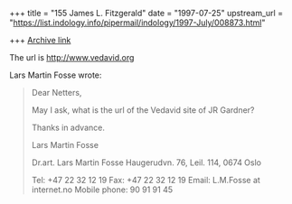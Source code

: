 +++
title = "155 James L. Fitzgerald"
date = "1997-07-25"
upstream_url = "https://list.indology.info/pipermail/indology/1997-July/008873.html"

+++
[Archive link](https://list.indology.info/pipermail/indology/1997-July/008873.html)

The url is http://www.vedavid.org

Lars Martin Fosse wrote:

> Dear Netters,
>
> May I ask, what is the url of the Vedavid site of JR Gardner?
>
> Thanks in advance.
>
> Lars Martin Fosse
>
> Dr.art. Lars Martin Fosse
> Haugerudvn. 76, Leil. 114,
> 0674 Oslo
>
> Tel: +47 22 32 12 19
> Fax: +47 22 32 12 19
> Email: L.M.Fosse at internet.no
> Mobile phone: 90 91 91 45







